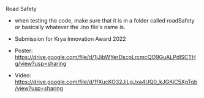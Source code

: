Road Safety

- when testing the code, make sure that it is in a folder called roadSafety or basically whatever the .ino file's name is.
- Submission for Krya Innovation Award 2022

- Poster: https://drive.google.com/file/d/1jJibWYerDscpLrcmcQO9GuALPdlSCTHg/view?usp=sharing
- Video: https://drive.google.com/file/d/1fXucKO32JiLgJxa4UQ0_kJGKjC5XgTqb/view?usp=sharing
